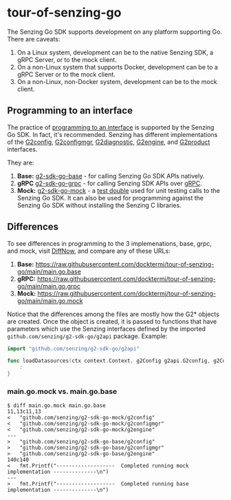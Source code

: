 # tour-of-senzing-go

The Senzing Go SDK supports development on any platform supporting Go.
There are caveats:

1. On a Linux system, development can be to the native Senzing SDK, a gRPC Server, or to the mock client.
1. On a non-Linux system that supports Docker, development can be to a gRPC Server or to the mock client.
1. On a non-Linux, non-Docker system, development can be to the mock client.

## Programming to an interface

The practice of
[programming to an interface](https://www.google.com/search?channel=fs&client=ubuntu&q=program+to+interfaces)
is supported by the Senzing Go SDK.
In fact, it's recommended.
Senzing has different implementations of the
[G2config](https://pkg.go.dev/github.com/senzing/g2-sdk-go/g2api#G2config),
[G2configmgr](https://pkg.go.dev/github.com/senzing/g2-sdk-go/g2api#G2configmgr),
[G2diagnostic](https://pkg.go.dev/github.com/senzing/g2-sdk-go/g2api#G2diagnostic),
[G2engine](https://pkg.go.dev/github.com/senzing/g2-sdk-go/g2api#G2engine), and
[G2product](https://pkg.go.dev/github.com/senzing/g2-sdk-go/g2api#G2product)
interfaces.

They are:

1. **Base:** [g2-sdk-go-base](https://pkg.go.dev/github.com/senzing/g2-sdk-go-base) - for
   calling Senzing Go SDK APIs natively.
1. **gRPC** [g2-sdk-go-grpc](https://pkg.go.dev/github.com/senzing/g2-sdk-go-grpc) - for
   calling Senzing SDK APIs over [gRPC](https://grpc.io/).
1. **Mock:** [g2-sdk-go-mock](https://pkg.go.dev/github.com/senzing/g2-sdk-go-mock) - a
   [test double](https://en.wikipedia.org/wiki/Test_double)
   used for unit testing calls to the Senzing Go SDK.
   It can also be used for programming against the Senzing Go SDK without
   installing the Senzing C libraries.

## Differences

To see differences in programming to the 3 implemenations, base, grpc, and mock, visit
[DiffNow](https://www.diffnow.com/compare-urls),
and compare any of these URLs:

1. **Base:** <https://raw.githubusercontent.com/docktermj/tour-of-senzing-go/main/main.go.base>
1. **gRPC:** <https://raw.githubusercontent.com/docktermj/tour-of-senzing-go/main/main.go.grpc>
1. **Mock:** <https://raw.githubusercontent.com/docktermj/tour-of-senzing-go/main/main.go.mock>

Notice that the differences among the files are mostly how the G2* objects are created.
Once the object is created, it is passed to functions that have
parameters which use the Senzing interfaces defined by the imported
`github.com/senzing/g2-sdk-go/g2api` package.
Example:

```go
import "github.com/senzing/g2-sdk-go/g2api"

func loadDatasources(ctx context.Context, g2Config g2api.G2config, g2Configmgr g2api.G2configmgr, g2Engine g2api.G2engine) {
    :
}
```

### main.go.mock vs. main.go.base

```console
$ diff main.go.mock main.go.base
11,13c11,13
<   "github.com/senzing/g2-sdk-go-mock/g2config"
<   "github.com/senzing/g2-sdk-go-mock/g2configmgr"
<   "github.com/senzing/g2-sdk-go-mock/g2engine"
---
>   "github.com/senzing/g2-sdk-go-base/g2config"
>   "github.com/senzing/g2-sdk-go-base/g2configmgr"
>   "github.com/senzing/g2-sdk-go-base/g2engine"
140c140
<   fmt.Printf("-------------------  Completed running mock implementation --------------\n")
---
>   fmt.Printf("-------------------  Completed running base implementation --------------\n")
```
